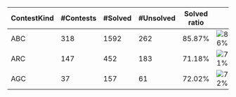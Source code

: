 | ContestKind | #Contests | #Solved | #Unsolved | Solved ratio | |
| - | - | - | - | - | - |
| ABC | 318 | 1592 | 262 | 85.87% | ![86%](https://progress-bar.dev/86?title=Solved) |
| ARC | 147 | 452 | 183 | 71.18% | ![71%](https://progress-bar.dev/71?title=Solved) |
| AGC | 37 | 157 | 61 | 72.02% | ![72%](https://progress-bar.dev/72?title=Solved) |
